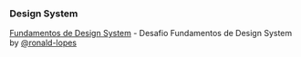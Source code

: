 ### Design System

[Fundamentos de Design System](https://gist.github.com/ronald-lopes/6038df369c1f2a884ccd2fb83cab08e6) - Desafio Fundamentos de Design System by [@ronald-lopes](https://github.com/ronald-lopes)